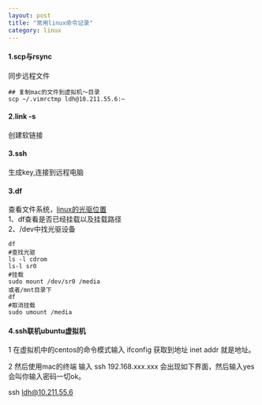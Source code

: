 ```yaml
---
layout: post
title: "常用linux命令记录"
category: linux
---
```

#### 1.scp与rsync
同步远程文件
```
## 复制mac的文件到虚拟机～目录
scp ~/.vimrctmp ldh@10.211.55.6:~

```
#### 2.link -s
创建软链接 
#### 3.ssh
生成key,连接到远程电脑

#### 3.df
查看文件系统，[linux的光驱位置](https://zhidao.baidu.com/question/620772369094254652.html)  
1、df查看是否已经挂载以及挂载路径  
2、/dev中找光驱设备
```
df
#查找光驱
ls -l cdrom
ls-l sr0
#挂载
sudo mount /dev/sr0 /media
或者/mnt目录下
df
#取消挂载
sudo umount /media
```
#### 4.ssh联机ubuntu虚拟机
1 在虚拟机中的centos的命令模式输入 ifconfig 获取到地址   inet addr 就是地址。

2 然后使用mac的终端 输入 ssh 192.168.xxx.xxx  会出现如下界面，然后输入yes  会叫你输入密码一切ok。

ssh ldh@10.211.55.6
